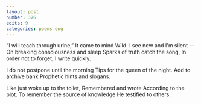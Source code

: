 ```yaml
---
layout: post
number: 376
edits: 9
categories: poems eng
---
```


“I will teach through urine,” 
It came to mind Wild.
I see now and I'm silent —
On breaking consciousness and sleep
Sparks of truth catch the song,
In order not to forget, I write quickly.

I do not postpone until the morning 
Tips for the queen of the night.
Add to archive bank
Prophetic hints and slogans.

Like just woke up to the toilet,
Remembered and wrote
According to the plot.
To remember the source of knowledge 
He testified to others.

